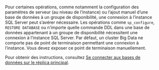 Pour certaines opérations, comme notamment la configuration des paramètres de serveur (au niveau de l’instance) ou l’ajout manuel d’une base de données à un groupe de disponibilité, une connexion à l’instance SQL Server peut s’avérer nécessaire. Les opérations comme `sp_configure`, `RESTORE DATABASE` ou n’importe quelle commande DDL dans une base de données appartenant à un groupe de disponibilité nécessitent une connexion à l’instance SQL Server. Par défaut, un cluster Big Data ne comporte pas de point de terminaison permettant une connexion à l’instance. Vous devez exposer ce point de terminaison manuellement.

Pour obtenir des instructions, consultez [Se connecter aux bases de données sur le réplica principal](../big-data-cluster/deployment-high-availability.md#instance-connect).